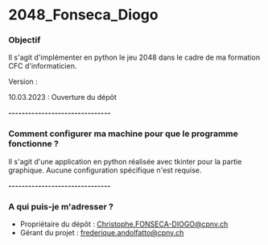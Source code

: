 # 2048_Fonseca_Diogo

### Objectif ###

Il s'agit d'implémenter en python le jeu 2048 dans le cadre de ma formation CFC d'informaticien.

Version :

10.03.2023 : Ouverture du dépôt

**-------------------------------**
### Comment configurer ma machine pour que le programme fonctionne ? ###

Il s'agit d'une application en python réalisée avec tkinter pour la partie graphique. Aucune configuration spécifique n'est requise.

**-------------------------------**

### A qui puis-je m'adresser ? ###

- Propriétaire du dépôt : Christophe.FONSECA-DIOGO@cpnv.ch  
- Gérant du projet : frederique.andolfatto@cpnv.ch  

